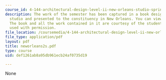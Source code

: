 ```yaml
---
course_id: 4-144-architectural-design-level-ii-new-orleans-studio-spring-2006
description: The work of the semester has been captured in a book designed by the
  studio and presented to the constituency in New Orleans. You can view the book here.
  The book and all the work contained in it are courtesy of the students named and
  used with permission.
file_location: /coursemedia/4-144-architectural-design-level-ii-new-orleans-studio-spring-2006/def1261ab8a95db961ecb24af0735d19_neworleans2s.pdf
file_type: application/pdf
layout: pdf
title: neworleans2s.pdf
type: course
uid: def1261ab8a95db961ecb24af0735d19

---
```

None